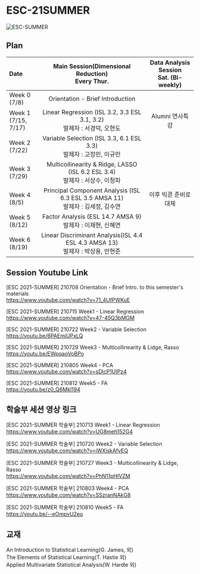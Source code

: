 # ESC-21SUMMER
![ESC-SUMMER](https://user-images.githubusercontent.com/56993675/124572539-ac6f7600-de83-11eb-9264-110f7dbc3968.png)

## Plan
| Date | Main Session(Dimensional Reduction) <br> Every Thur.| Data Analysis Session <br> Sat. (Bi-weekly) |
|:-------|:-----------------------:|:---------------------:|
|Week 0<br/>(7/8)| Orientation - Brief Introduction ||
|Week 1<br/>(7/15, 7/17)| Linear Regression (ISL 3.2, 3.3 ESL 3.1, 3.2)<br/> 발제자 : 서경덕, 오현도 |Alumni 연사특강|
|Week 2<br/>(7/22)| Variable Selection (ISL 3.3, 6.1 ESL 3.3)<br/> 발제자 : 고정민, 이규민 ||
|Week 3<br/>(7/29)| Multicollinearity & Ridge, LASSO (ISL 6.2 ESL 3.4)<br/> 발제자 : 서상수, 이청파 ||
|Week 4<br/>(8/5)| Principal Component Analysis (ISL 6.3 ESL 3.5 AMSA 11)<br/> 발제자 : 김세정, 김수연 |이후 빅콘 준비로 대체|
|Week 5<br/>(8/12)| Factor Analysis (ESL 14.7 AMSA 9)<br/> 발제자 : 이재현, 신혜연 ||
|Week 6<br/>(8/19)| Linear Discriminant Analysis(ISL 4.4 ESL 4.3 AMSA 13)<br/> 발제자 : 박상용, 안현준 ||


## Session Youtube Link
[ESC 2021-SUMMER] 210708 Orientation - Brief Intro. to this semester's materials  
https://www.youtube.com/watch?v=71_4UfPWKuE

[ESC 2021-SUMMER] 210715 Week1 - Linear Regression  
https://www.youtube.com/watch?v=47-45Q3bMGM  

[ESC 2021-SUMMER] 210722 Week2 - Variable Selection  
https://youtu.be/6PAEmiUPxLQ  

[ESC 2021-SUMMER] 210729 Week3 - Multicollinearity & Lidge, Rasso  
https://youtu.be/EWpqaoVoBPo  

[ESC 2021-SUMMER] 210805 Week4 - PCA  
https://www.youtube.com/watch?v=sDlcP1UIPz4  

[ESC 2021-SUMMER] 210812 Week5 - FA  
https://youtu.be/z0_Q6Mkl194  


## 학술부 세션 영상 링크
[ESC 2021-SUMMER 학술부]  210713 Week1 - Linear Regression  
https://www.youtube.com/watch?v=UG8meh152G4  

[ESC 2021-SUMMER 학술부]  210720 Week2 - Variable Selection  
https://www.youtube.com/watch?v=iWXiskAfvEQ  

[ESC 2021-SUMMER 학술부]  210727 Week3 - Multicollinearity & Lidge, Rasso  
https://www.youtube.com/watch?v=PhN11pHIVZM  

[ESC 2021-SUMMER 학술부]  210803 Week4 - PCA  
https://www.youtube.com/watch?v=SSzranNAkG8  

[ESC 2021-SUMMER 학술부]  210810 Week5 - FA  
https://youtu.be/--eOmpvU2eo  

## 교재
An Introduction to Statistical Learning(G. James, 외)  
The Elements of Statistical Learning(T. Hastie 외)  
Applied Multivariate Statistical Analysis(W. Hardle 외)  
